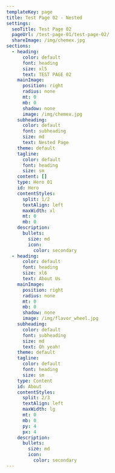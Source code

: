 ```yaml
---
templateKey: page
title: Test Page 02 - Nested
settings:
  seoTitle: Test Page 02
  pageUrl: /test-page-01/test-page-02/
  shareImage: /img/chemex.jpg
sections:
  - heading:
      color: default
      font: heading
      size: xl5
      text: TEST PAGE 02
    mainImage:
      position: right
      radius: none
      mt: 0
      mb: 0
      shadow: none
      image: /img/chemex.jpg
    subheading:
      color: default
      font: subheading
      size: md
      text: Nested Page
    theme: default
    tagline:
      color: default
      font: heading
      size: sm
    content: []
    type: Hero 01
    id: Hero
    contentStyles:
      split: 1/2
      textAlign: left
      maxWidth: xl
      mt: 0
      mb: 0
    description:
      bullets:
        size: md
        icon:
          color: secondary
  - heading:
      color: default
      font: heading
      size: xl6
      text: About Us
    mainImage:
      position: right
      radius: none
      mt: 0
      mb: 0
      shadow: none
      image: /img/flavor_wheel.jpg
    subheading:
      color: default
      font: subheading
      size: md
      text: Oh yeah!
    theme: default
    tagline:
      color: default
      font: heading
      size: sm
    type: Content
    id: About
    contentStyles:
      split: 2/3
      textAlign: left
      maxWidth: lg
      mt: 0
      mb: 0
      py: 4
      px: 4
    description:
      bullets:
        size: md
        icon:
          color: secondary
---
```

